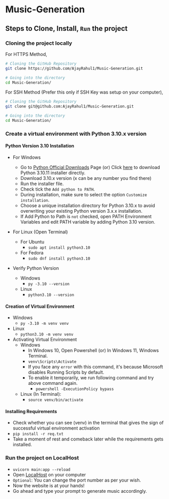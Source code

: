 # Music-Generation

## Steps to Clone, Install, `Run` the project

### Cloning the project locally

For HTTPS Method,

```sh
# Cloning the GitHub Repository
git clone https://github.com/AjayRahul1/Music-Generation.git

# Going into the directory
cd Music-Generation/
```

For SSH Method (Prefer this only if SSH Key was setup on your computer),

```sh
# Cloning the GitHub Repository
git clone git@github.com:AjayRahul1/Music-Generation.git

# Going into the directory
cd Music-Generation/
```

### Create a virtual environment with Python 3.10.x version

#### Python Version 3.10 Installation

- For Windows
  - Go to [Python Official Downloads](https://www.python.org/downloads/) Page (or) Click [here](https://www.python.org/ftp/python/3.10.11/python-3.10.11-amd64.exe) to download Python 3.10.11 installer directly.
  - Download 3.10.x version (x can be any number you find there)
  - Run the installer file.
  - Check tick the `Add python to PATH`.
  - During installation, make sure to select the option `Customize installation`.
  - Choose a unique installation directory for Python 3.10.x to avoid overwriting your existing Python version 3.x.x installation.
  - If Add Python to Path is `not` checked, open PATH Environment Variables and edit PATH variable by adding Python 3.10 version.

- For Linux (Open Terminal)
  - For Ubuntu
    - ```sudo apt install python3.10```
  - For Fedora
    - ```sudo dnf install python3.10```
- Verify Python Version
  - Windows
    - ```py -3.10 --version```
  - Linux
    - ```python3.10 --version```

#### Creation of Virtual Environment

- Windows
  - ```py -3.10 -m venv venv```
- Linux
  - ```python3.10 -m venv venv```
- Activating Virtual Environment
  - Windows
    - In Windows 10, Open Powershell (or) In Windows 11, Windows Terminal. 
    - ```venv\Scripts\Activate```
    - If you face any `error` with this command, it's because Microsoft disables Running Scripts by default.
    - To enable it temporarily, we run following command and try above command again.
      - ```powershell -ExecutionPolicy bypass```
  - Linux (In Terminal):
    - ```source venv/bin/activate```

#### Installing Requirements

- Check whether you can see (venv) in the terminal that gives the sign of successful virtual environment activation
- ```pip install -r req.txt```
- Take a moment of rest and comeback later while the requirements gets installed.

### Run the project on LocalHost

- ```uvicorn main:app --reload```
- Open [LocalHost](http://127.0.0.1:8000/) on your computer
- `Optional`: You can change the port number as per your wish.
- Now the website is at your hands!
- Go ahead and type your prompt to generate music accordingly.
